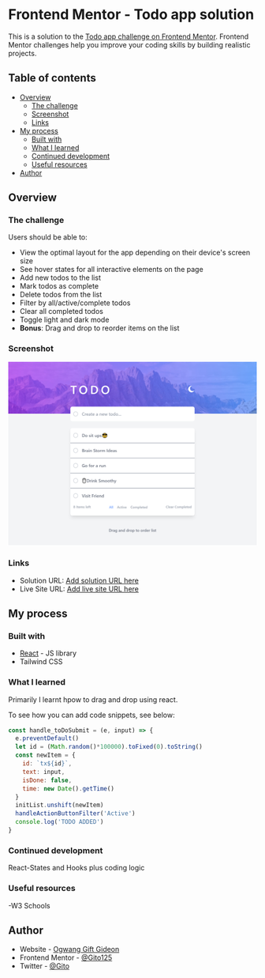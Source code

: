 # Frontend Mentor - Todo app solution

This is a solution to the [Todo app challenge on Frontend Mentor](https://www.frontendmentor.io/challenges/todo-app-Su1_KokOW). Frontend Mentor challenges help you improve your coding skills by building realistic projects. 

## Table of contents

- [Overview](#overview)
  - [The challenge](#the-challenge)
  - [Screenshot](#screenshot)
  - [Links](#links)
- [My process](#my-process)
  - [Built with](#built-with)
  - [What I learned](#what-i-learned)
  - [Continued development](#continued-development)
  - [Useful resources](#useful-resources)
- [Author](#author)

## Overview

### The challenge

Users should be able to:

- View the optimal layout for the app depending on their device's screen size
- See hover states for all interactive elements on the page
- Add new todos to the list
- Mark todos as complete
- Delete todos from the list
- Filter by all/active/complete todos
- Clear all completed todos
- Toggle light and dark mode
- **Bonus**: Drag and drop to reorder items on the list

### Screenshot

![](./screenShot.png)

### Links

- Solution URL: [Add solution URL here](https://github.com/Gito125/to-do-app1234/)
- Live Site URL: [Add live site URL here](https://to-do-app1234.web.app/)

## My process

### Built with

- [React](https://reactjs.org/) - JS library
- Tailwind CSS

### What I learned

Primarily I learnt hpow to drag and drop using react.

To see how you can add code snippets, see below:

```js
const handle_toDoSubmit = (e, input) => {
  e.preventDefault()
  let id = (Math.random()*100000).toFixed(0).toString()
  const newItem = {
    id: `tx${id}`,
    text: input,
    isDone: false,
    time: new Date().getTime()
  }
  initList.unshift(newItem)
  handleActionButtonFilter('Active')
  console.log('TODO ADDED')
}
```

### Continued development

React-States and Hooks plus coding logic

### Useful resources
-W3 Schools

## Author

- Website - [Ogwang Gift Gideon](https://www.iamgideon.carrd.co)
- Frontend Mentor - [@Gito125](https://www.frontendmentor.io/profile/Gito125)
- Twitter - [@Gito](https://www.twitter.com/Gito)